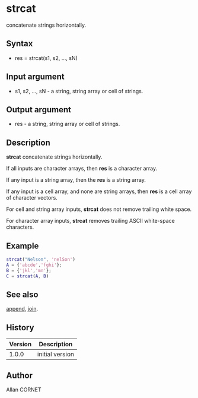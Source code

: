 # strcat

concatenate strings horizontally.

## Syntax

- res = strcat(s1, s2, ..., sN)

## Input argument

- s1, s2, ..., sN - a string, string array or cell of strings.

## Output argument

- res - a string, string array or cell of strings.

## Description

  <p><b>strcat</b> concatenate strings horizontally.</p>
  <p>If all inputs are character arrays, then <b>res</b> is a character array.</p>
  <p>If any input is a string array, then the <b>res</b> is a string array.</p>
  <p>If any input is a cell array, and none are string arrays, then <b>res</b> is a cell array of character vectors.</p>
  <p>For cell and string array inputs, <b>strcat</b> does not remove trailing white space.</p>
  <p>For character array inputs, <b>strcat</b> removes trailing ASCII white-space characters.</p>

## Example

```matlab
strcat("Nelson", 'nelSon')
A = {'abcde','fghi'};
B = {'jkl','mn'};
C = strcat(A, B)
```

## See also

[append](append.md), [join](join.md).

## History

| Version | Description     |
| ------- | --------------- |
| 1.0.0   | initial version |

## Author

Allan CORNET
